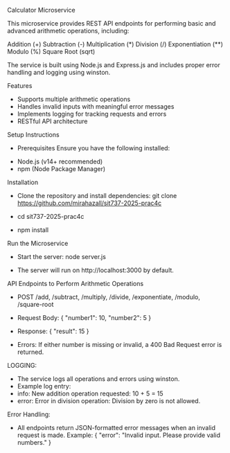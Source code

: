 Calculator Microservice

This microservice provides REST API endpoints for performing basic and advanced arithmetic operations, including:

Addition (+)
Subtraction (-)
Multiplication (*)
Division (/)
Exponentiation (**)
Modulo (%)
Square Root (sqrt)

The service is built using Node.js and Express.js and includes proper error handling and logging using winston.

Features
 - Supports multiple arithmetic operations 
 - Handles invalid inputs with meaningful error messages 
 - Implements logging for tracking requests and errors 
 - RESTful API architecture

Setup Instructions
-  Prerequisites
Ensure you have the following installed:
* Node.js (v14+ recommended)
* npm (Node Package Manager)

 Installation
- Clone the repository and install dependencies:
git clone https://github.com/mirahazall/sit737-2025-prac4c

- cd sit737-2025-prac4c

- npm install


 Run the Microservice
- Start the server:
node server.js

- The server will run on http://localhost:3000 by default.

API Endpoints to Perform Arithmetic Operations
- POST /add, /subtract, /multiply, /divide, /exponentiate, /modulo, /square-root

- Request Body:
{
  "number1": 10,
  "number2": 5
}

- Response:
{
  "result": 15
}

- Errors:
If either number is missing or invalid, a 400 Bad Request error is returned.

LOGGING: 
- The service logs all operations and errors using winston.
- Example log entry:
 - info: New addition operation requested: 10 + 5 = 15
 - error: Error in division operation: Division by zero is not allowed.

Error Handling:
- All endpoints return JSON-formatted error messages when an invalid request is made. Example:
{
  "error": "Invalid input. Please provide valid numbers."
}
